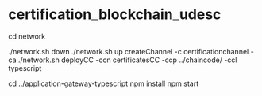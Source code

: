 # certification_blockchain_udesc

cd network

./network.sh down
./network.sh up createChannel -c certificationchannel -ca
./network.sh deployCC -ccn certificatesCC -ccp ../chaincode/ -ccl typescript

cd ../application-gateway-typescript
npm install
npm start
